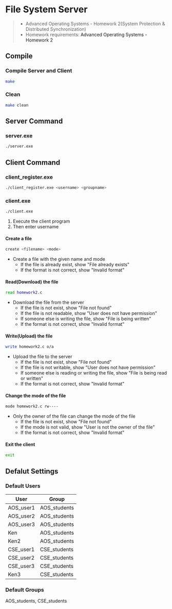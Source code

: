 # File System Server
> * Advanced Operating Systems - Homework 2(System Protection & Distributed Synchronization)
> * Homework requirements: [<a src="Advanced Operating Systems - Homework 2.pdf">Advanced Operating Systems - Homework 2</a>](https://github.com/RutoDa/AOS_System_Protection/blob/main/Advanced%20Operating%20Systems%20-%20Homework%202.pdf)

## Compile
### Compile Server and Client
```bash
make
```
### Clean
```bash
make clean
```

## Server Command
### server.exe
```bash
./server.exe
```

## Client Command
### client_register.exe
```bash
./client_register.exe <username> <groupname>
```

### client.exe
```bash
./client.exe
```
1. Execute the client program
2. Then enter username
#### Create a file
```bash
create <filename> <mode>
```
- Create a file with the given name and mode
  - If the file is already exist, show "File already exists"
  - If the format is not correct, show "Invalid format"
  
#### Read(Download) the file
```bash
read homework2.c
```
- Download the file from the server
  - If the file is not exist, show "File not found"
  - If the file is not readable, show "User does not have permission"
  - If someone else is writing the file, show "File is being written"
  - If the format is not correct, show "Invalid format"

#### Write(Upload) the file
```bash
write homework2.c o/a
```
- Upload the file to the server
  - If the file is not exist, show "File not found"
  - If the file is not writable, show "User does not have permission"
  - If someone else is reading or writing the file, show "File is being read or written"
  - If the format is not correct, show "Invalid format"

#### Change the mode of the file
```bash
mode homework2.c rw----
```
- Only the owner of the file can change the mode of the file
  - If the file is not exist, show "File not found"
  - If the mode is not valid, show "User is not the owner of the file"
  - If the format is not correct, show "Invalid format"

#### Exit the client
```bash 
exit
```

## Defalut Settings
### Default Users
| User      | Group        |
| --------- | ------------ |
| AOS_user1 | AOS_students |
| AOS_user2 | AOS_students |
| AOS_user3 | AOS_students |
| Ken       | AOS_students |
| Ken2      | AOS_students |
| CSE_user1 | CSE_students |
| CSE_user2 | CSE_students |
| CSE_user3 | CSE_students |
| Ken3      | CSE_students |

### Default Groups
AOS_students, CSE_students